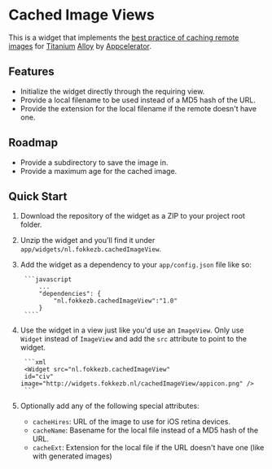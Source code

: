 Cached Image Views
=====

This is a widget that implements the [best practice of caching remote images](http://docs.appcelerator.com/titanium/latest/#!/guide/Image_Best_Practices-section-30082525_ImageBestPractices-Cachingremoteimages) for [Titanium](http://www.appcelerator.com/platform) [Alloy](http://projects.appcelerator.com/alloy/docs/Alloy-bootstrap/index.html) by [Appcelerator](http://www.appcelerator.com).

Features
--------

* Initialize the widget directly through the requiring view.
* Provide a local filename to be used instead of a MD5 hash of the URL.
* Provide the extension for the local filename if the remote doesn't have one.

Roadmap
-------

* Provide a subdirectory to save the image in.
* Provide a maximum age for the cached image.

Quick Start
-----------

1. Download the repository of the widget as a ZIP to your project root folder.
2. Unzip the widget and you'll find it under `app/widgets/nl.fokkezb.cachedImageView`.
3. Add the widget as a dependency to your `app/config.json` file like so:

		```javascript
			...
			"dependencies": {
				"nl.fokkezb.cachedImageView":"1.0"
			}
		````

4. Use the widget in a view just like you'd use an `ImageView`. Only use `Widget` instead of `ImageView` and add the `src` attribute to point to the widget.

		```xml
		<Widget src="nl.fokkezb.cachedImageView"
		id="civ" image="http://widgets.fokkezb.nl/cachedImageView/appicon.png" />
		```

5. Optionally add any of the following special attributes:

	* `cacheHires`: URL of the image to use for iOS retina devices.
	* `cacheName`: Basename for the local file instead of a MD5 hash of the URL.
	* `cacheExt`: Extension for the local file if the URL doesn't have one (like with generated images)